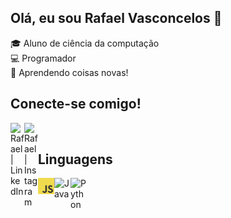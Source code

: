 ## Olá, eu sou Rafael Vasconcelos 👋
 🎓 Aluno de ciência da computação  \
 💻 Programador  \
 🌱 Aprendendo coisas novas!  
 
 ## Conecte-se comigo!
[<img align="left" alt="Rafael | LinkedIn" width="22px" src="https://cdn.jsdelivr.net/npm/simple-icons@v3/icons/linkedin.svg" />][LinkedIn]
[<img align="left" alt="Rafael | Instagram" width="22px" src="https://cdn.jsdelivr.net/npm/simple-icons@v3/icons/instagram.svg" />][Instagram]

<br />

## Linguagens
<img align="left" alt="JavaScript" width="26px" src="https://raw.githubusercontent.com/github/explore/80688e429a7d4ef2fca1e82350fe8e3517d3494d/topics/javascript/javascript.png">
<img align="left" alt="Java" width="26px" src="https://e7.pngegg.com/pngimages/123/816/png-clipart-computer-icons-java-%E5%92%96%E5%95%A1%E6%B5%B7%E6%8A%A5%E5%9B%BE%E7%89%87%E7%B4%A0%E6%9D%90-miscellaneous-text.png">
<img align="left" alt="Python" width="26px" src="https://encrypted-tbn0.gstatic.com/images?q=tbn:ANd9GcSkBKGzgKHQA42GTo40DCQUnNVkUWd3FMzFJA&s">

<br />
<br />

[instagram]: https://www.instagram.com/rafa_vvs/
[linkedin]: https://www.linkedin.com/in/rafael-vasconcelos-ba7a3a367/

<!--
**rafavvs/rafavvs** is a ✨ _special_ ✨ repository because its `README.md` (this file) appears on your GitHub profile.

Here are some ideas to get you started:

- 🔭 I’m currently working on ...
- 🌱 Aluno de ciência da computação na Unifil
- 👯 I’m looking to collaborate on ...
- 🤔 I’m looking for help with ...
- 💬 Ask me about ...
- 📫 How to reach me: ...
- 😄 Pronouns: ...
- ⚡ Fun fact: ...
-->
